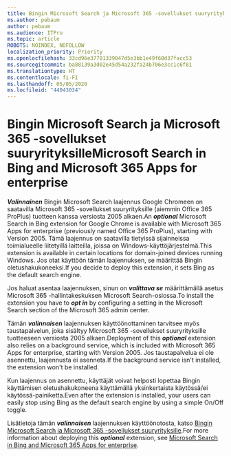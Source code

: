 ```yaml
---
title: Bingin Microsoft Search ja Microsoft 365 -sovellukset suuryrityksille
ms.author: pebaum
author: pebaum
ms.audience: ITPro
ms.topic: article
ROBOTS: NOINDEX, NOFOLLOW
localization_priority: Priority
ms.openlocfilehash: 33cd96e37701339047d5e3bb1e49f60d37facc53
ms.sourcegitcommit: ba88139a3d02e45d54a232fa24b706e3cc1c6f81
ms.translationtype: HT
ms.contentlocale: fi-FI
ms.lasthandoff: 05/05/2020
ms.locfileid: "44043034"
---
```

# <a name="microsoft-search-in-bing-and-microsoft-365-apps-for-enterprise"></a><span data-ttu-id="0f8f1-102">Bingin Microsoft Search ja Microsoft 365 -sovellukset suuryrityksille</span><span class="sxs-lookup"><span data-stu-id="0f8f1-102">Microsoft Search in Bing and Microsoft 365 Apps for enterprise</span></span>

<span data-ttu-id="0f8f1-103">***Valinnainen*** Bingin Microsoft Search laajennus Google Chromeen on saatavilla Microsoft 365 -sovellukset suuryrityksille (aiemmin Office 365 ProPlus) tuotteen kanssa versiosta 2005 alkaen.</span><span class="sxs-lookup"><span data-stu-id="0f8f1-103">An ***optional*** Microsoft Search in Bing extension for Google Chrome is available with Microsoft 365 Apps for enterprise (previously named Office 365 ProPlus), starting with Version 2005.</span></span> <span data-ttu-id="0f8f1-104">Tämä laajennus on saatavilla tietyissä sijainneissa toimialueelle liitetyillä laitteilla, joissa on Windows-käyttöjärjestelmä.</span><span class="sxs-lookup"><span data-stu-id="0f8f1-104">This extension is available in certain locations for domain-joined devices running Windows.</span></span> <span data-ttu-id="0f8f1-105">Jos otat käyttöön tämän laajennuksen, se määrittää Bingin oletushakukoneeksi.</span><span class="sxs-lookup"><span data-stu-id="0f8f1-105">If you decide to deploy this extension, it sets Bing as the default search engine.</span></span>

<span data-ttu-id="0f8f1-106">Jos haluat asentaa laajennuksen, sinun on ***valittava se*** määrittämällä asetus Microsoft 365 -hallintakeskuksen Microsoft Search-osiossa.</span><span class="sxs-lookup"><span data-stu-id="0f8f1-106">To install the extension you have to ***opt in*** by configuring a setting in the Microsoft Search section of the Microsoft 365 admin center.</span></span>

<span data-ttu-id="0f8f1-107">Tämän ***valinnaisen*** laajennuksen käyttöönottaminen tarvitsee myös taustapalvelun, joka sisältyy Microsoft 365 -sovellukset suuryrityksille tuotteeseen versiosta 2005 alkaen.</span><span class="sxs-lookup"><span data-stu-id="0f8f1-107">Deployment of this ***optional*** extension also relies on a background service, which is included with Microsoft 365 Apps for enterprise, starting with Version 2005.</span></span> <span data-ttu-id="0f8f1-108">Jos taustapalvelua ei ole asennettu, laajennusta ei asenneta.</span><span class="sxs-lookup"><span data-stu-id="0f8f1-108">If the background service isn't installed, the extension won't be installed.</span></span>

<span data-ttu-id="0f8f1-109">Kun laajennus on asennettu, käyttäjät voivat helposti lopettaa Bingin käyttämisen oletushakukoneena käyttämällä yksinkertaista käytössä/ei käytössä-painiketta.</span><span class="sxs-lookup"><span data-stu-id="0f8f1-109">Even after the extension is installed, your users can easily stop using Bing as the default search engine by using a simple On/Off toggle.</span></span>

<span data-ttu-id="0f8f1-110">Lisätietoja tämän ***valinnaisen*** laajennuksen käyttöönotosta, katso [Bingin Microsoft Search ja Microsoft 365 -sovellukset suuryrityksille](https://docs.microsoft.com/deployoffice/microsoft-search-bing).</span><span class="sxs-lookup"><span data-stu-id="0f8f1-110">For more information about deploying this ***optional*** extension, see [Microsoft Search in Bing and Microsoft 365 Apps for enterprise](https://docs.microsoft.com/deployoffice/microsoft-search-bing).</span></span>